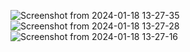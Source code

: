 ![Screenshot from 2024-01-18 13-27-35](https://github.com/Rajnishpkkhvcb/nikeStore-React/assets/60421387/1fe5f8b9-4aab-459e-ab91-dbb89a21c1dd)
![Screenshot from 2024-01-18 13-27-28](https://github.com/Rajnishpkkhvcb/nikeStore-React/assets/60421387/f1302a7b-2330-42de-a05c-d62ead8ce607)
![Screenshot from 2024-01-18 13-27-16](https://github.com/Rajnishpkkhvcb/nikeStore-React/assets/60421387/5ada9918-c2b9-4dba-a819-d30d2b57c55b)
